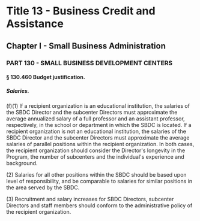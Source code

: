 
# Title 13 - Business Credit and Assistance
## Chapter I - Small Business Administration
### PART 130 - SMALL BUSINESS DEVELOPMENT CENTERS
#### § 130.460 Budget justification.
##### Salaries.

(f)(1) If a recipient organization is an educational institution, the salaries of the SBDC Director and the subcenter Directors must approximate the average annualized salary of a full professor and an assistant professor, respectively, in the school or department in which the SBDC is located. If a recipient organization is not an educational institution, the salaries of the SBDC Director and the subcenter Directors must approximate the average salaries of parallel positions within the recipient organization. In both cases, the recipient organization should consider the Director's longevity in the Program, the number of subcenters and the individual's experience and background.

(2) Salaries for all other positions within the SBDC should be based upon level of responsibility, and be comparable to salaries for similar positions in the area served by the SBDC.

(3) Recruitment and salary increases for SBDC Directors, subcenter Directors and staff members should conform to the administrative policy of the recipient organization.

